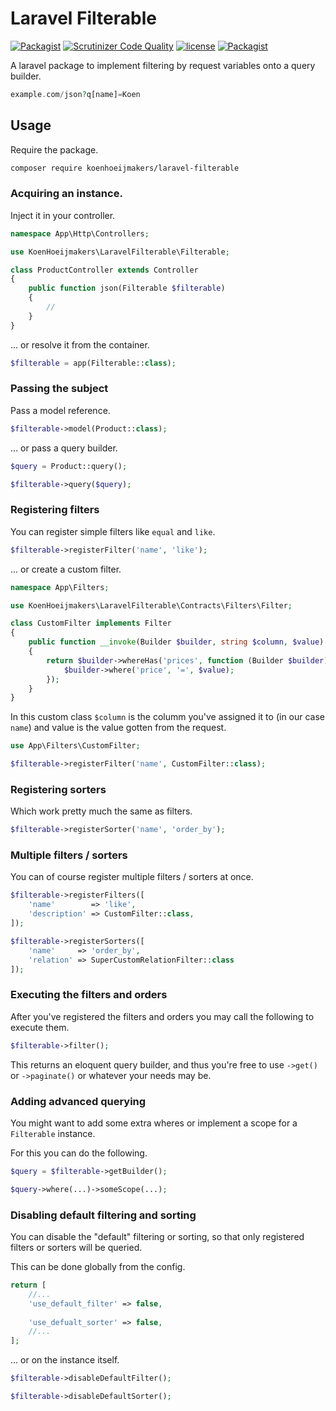 # Laravel Filterable
[![Packagist](https://img.shields.io/packagist/v/koenhoeijmakers/laravel-filterable.svg?colorB=brightgreen)](https://packagist.org/packages/koenhoeijmakers/laravel-filterable)
[![Scrutinizer Code Quality](https://scrutinizer-ci.com/g/koenhoeijmakers/laravel-filterable/badges/quality-score.png?b=master)](https://scrutinizer-ci.com/g/koenhoeijmakers/laravel-filterable/?branch=master)
[![license](https://img.shields.io/github/license/koenhoeijmakers/laravel-filterable.svg?colorB=brightgreen)](https://github.com/koenhoeijmakers/laravel-filterable)
[![Packagist](https://img.shields.io/packagist/dt/koenhoeijmakers/laravel-filterable.svg?colorB=brightgreen)](https://packagist.org/packages/koenhoeijmakers/laravel-filterable)

A laravel package to implement filtering by request variables onto a query builder.
```php
example.com/json?q[name]=Koen
```

## Usage
Require the package.
```sh
composer require koenhoeijmakers/laravel-filterable
```

### Acquiring an instance.
Inject it in your controller.
```php
namespace App\Http\Controllers;

use KoenHoeijmakers\LaravelFilterable\Filterable;

class ProductController extends Controller
{
    public function json(Filterable $filterable)
    {
        //
    }
}
```

... or resolve it from the container.
```php
$filterable = app(Filterable::class);
```

### Passing the subject
Pass a model reference.
```php
$filterable->model(Product::class);
```

... or pass a query builder.
```php
$query = Product::query();

$filterable->query($query);
```

### Registering filters
You can register simple filters like `equal` and `like`.
```php
$filterable->registerFilter('name', 'like');
```

... or create a custom filter.
```php
namespace App\Filters;

use KoenHoeijmakers\LaravelFilterable\Contracts\Filters\Filter;

class CustomFilter implements Filter
{
    public function __invoke(Builder $builder, string $column, $value)
    {
        return $builder->whereHas('prices', function (Builder $builder) use ($value) {
            $builder->where('price', '=', $value);
        });
    }
}
```
In this custom class `$column` is the columm you've assigned it to (in our case `name`)
and value is the value gotten from the request.

```php
use App\Filters\CustomFilter;

$filterable->registerFilter('name', CustomFilter::class);
```

### Registering sorters
Which work pretty much the same as filters.
```php
$filterable->registerSorter('name', 'order_by');
```

### Multiple filters / sorters
You can of course register multiple filters / sorters at once.
```php
$filterable->registerFilters([
    'name'        => 'like',
    'description' => CustomFilter::class,
]);

$filterable->registerSorters([
    'name'     => 'order_by',
    'relation' => SuperCustomRelationFilter::class
]);
```

### Executing the filters and orders
After you've registered the filters and orders you may call the following to execute them.
```php
$filterable->filter();
```

This returns an eloquent query builder, and thus you're free to use `->get()` or `->paginate()` or whatever your needs may be.

### Adding advanced querying
You might want to add some extra wheres or implement a scope for a `Filterable` instance.

For this you can do the following.
```php
$query = $filterable->getBuilder();

$query->where(...)->someScope(...);
```

### Disabling default filtering and sorting
You can disable the "default" filtering or sorting, so that only registered filters or sorters will be queried.

This can be done globally from the config.
```php
return [
    //...
    'use_default_filter' => false,
    
    'use_defualt_sorter' => false,
    //...
];
```

... or on the instance itself.
```php
$filterable->disableDefaultFilter();

$filterable->disableDefaultSorter();
```
